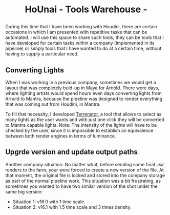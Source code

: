 # <p align="center"> HoUnai - Tools Warehouse - </p>

During this time that I have been working with Houdini, there are certain occasions in which I am presented with repetitive tasks that can be automated. 
I will use this space to share such tools, they can be tools that I have developed for certain tasks within a company (implemented in its pipeline) or simply tools that I have wanted to do at a certain time, without having to supply a particular need. 


## Converting Lights
When I was working in a previous company, sometimes we would get a layout that was completely buld-up in Maya for Arnold. There were days, where lighting artists would spend hours even days converting lights from Arnold to Mantra, because the pipeline was designed to render everything that was coming out from Houdini, in Mantra.

To fill that necessity, I developed <a href="https://github.com/ularrarte/Hounai/blob/main/converter.py">Terrenator</a>, a tool that allows to select as many lights as the user wants and with just one click they will be converted to Mantra capable lights. 
Note: The intensity of the lights will have to be checked by the user, since it is impossible to establish an equivalence between both render engines in terms of luminance.


## Upgrde version and update output paths
Another company situation: No matter what, before sending some final *.exr* renders to the farm, your were forced to create a new version of the file. At that moment, the original file is locked and stored into the company storage as part of the normal pipeline work. 
This situation was a bit frustrating, as sometimes you wanted to have two similar version of the shot under the same big version: 

- Situation 1: v16.0 with 1 time scale.
- Situation 2: v16.1 with 1.5 time scale and 3 times density.
